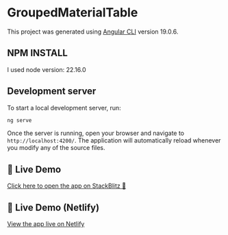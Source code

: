 # GroupedMaterialTable

This project was generated using [Angular CLI](https://github.com/angular/angular-cli) version 19.0.6.

## NPM INSTALL
I used node version: 22.16.0

## Development server

To start a local development server, run:

```bash
ng serve
```

Once the server is running, open your browser and navigate to `http://localhost:4200/`. The application will automatically reload whenever you modify any of the source files.

## 🔗 Live Demo

[Click here to open the app on StackBlitz 🚀](https://stackblitz.com/~/github.com/aggelosisoufi/angular-material-expandable-group-table?file=src/app/app.component.html)

## 🔗 Live Demo (Netlify)

[View the app live on Netlify](https://heroic-druid-d0311b.netlify.app)
